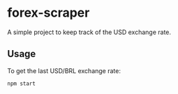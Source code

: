 # forex-scraper
A simple project to keep track of the USD exchange rate.

## Usage

To get the last USD/BRL exchange rate:
```
npm start
```